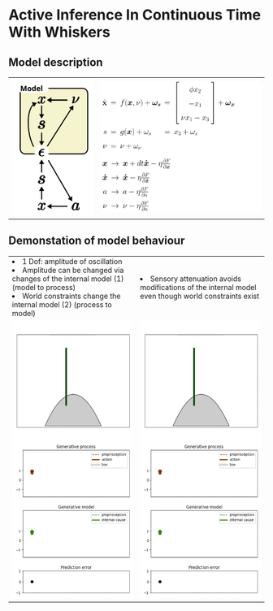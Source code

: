 
# Active Inference In Continuous Time With Whiskers

## Model description
<table>
<tr>
<td>
<img src="pics/model.svg" width="100%"/>
</td>
<td>
<img src="pics/description_gm.svg" width="1200em"/>
</td>
</tr>
</table>

## Demonstation of model behaviour
<table>
  <tr>
    <td width="50%">
    <ui style="list-style-position: outside">
    <li >1 Dof: amplitude of oscillation </li>
    <li>Amplitude can be changed via changes of the internal model (1)
     (model to process) </li>
    <li> World constraints change the internal model (2) (process to model)</li>
    </ui>
    </td>
    <td>
    <li> Sensory attenuation avoids modifications of the internal model even though world constraints exist </li>
    </td>
    </tr>
    <t>    
    <td>
    <img src="pics/normal.gif" width="100%"/></td>
    <td><img src="pics/attenuation.gif" width="100%"/></td>
  </tr>

</table>
